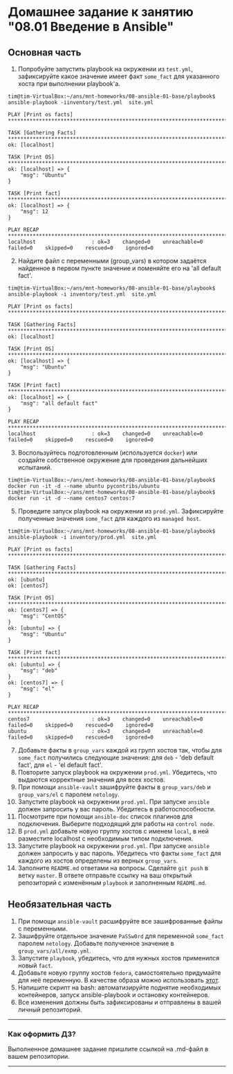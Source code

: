 # Домашнее задание к занятию "08.01 Введение в Ansible"


## Основная часть
1. Попробуйте запустить playbook на окружении из `test.yml`, зафиксируйте какое значение имеет факт `some_fact` для указанного хоста при выполнении playbook'a.
```console
tim@tim-VirtualBox:~/ans/mnt-homeworks/08-ansible-01-base/playbook$ ansible-playbook -iinventory/test.yml  site.yml

PLAY [Print os facts] *********************************************************************************************************************************************************************

TASK [Gathering Facts] ********************************************************************************************************************************************************************
ok: [localhost]

TASK [Print OS] ***************************************************************************************************************************************************************************
ok: [localhost] => {
    "msg": "Ubuntu"
}

TASK [Print fact] *************************************************************************************************************************************************************************
ok: [localhost] => {
    "msg": 12
}

PLAY RECAP ********************************************************************************************************************************************************************************
localhost                  : ok=3    changed=0    unreachable=0    failed=0    skipped=0    rescued=0    ignored=0   

```
2. Найдите файл с переменными (group_vars) в котором задаётся найденное в первом пункте значение и поменяйте его на 'all default fact'.
```console
tim@tim-VirtualBox:~/ans/mnt-homeworks/08-ansible-01-base/playbook$ ansible-playbook -i inventory/test.yml  site.yml

PLAY [Print os facts] ******************************************************************************************

TASK [Gathering Facts] *****************************************************************************************
ok: [localhost]

TASK [Print OS] ************************************************************************************************
ok: [localhost] => {
    "msg": "Ubuntu"
}

TASK [Print fact] **********************************************************************************************
ok: [localhost] => {
    "msg": "all default fact"
}

PLAY RECAP *****************************************************************************************************
localhost                  : ok=3    changed=0    unreachable=0    failed=0    skipped=0    rescued=0    ignored=0   

```
3. Воспользуйтесь подготовленным (используется `docker`) или создайте собственное окружение для проведения дальнейших испытаний.
```console
tim@tim-VirtualBox:~/ans/mnt-homeworks/08-ansible-01-base/playbook$ docker run -it -d --name ubuntu pycontribs/ubuntu
tim@tim-VirtualBox:~/ans/mnt-homeworks/08-ansible-01-base/playbook$ docker run -it -d --name centos7 centos:7
```
5. Проведите запуск playbook на окружении из `prod.yml`. Зафиксируйте полученные значения `some_fact` для каждого из `managed host`.
```console
tim@tim-VirtualBox:~/ans/mnt-homeworks/08-ansible-01-base/playbook$ ansible-playbook -i inventory/prod.yml  site.yml

PLAY [Print os facts] ****************************************************************************************************

TASK [Gathering Facts] ***************************************************************************************************
ok: [ubuntu]
ok: [centos7]

TASK [Print OS] **********************************************************************************************************
ok: [centos7] => {
    "msg": "CentOS"
}
ok: [ubuntu] => {
    "msg": "Ubuntu"
}

TASK [Print fact] ********************************************************************************************************
ok: [ubuntu] => {
    "msg": "deb"
}
ok: [centos7] => {
    "msg": "el"
}

PLAY RECAP ***************************************************************************************************************
centos7                    : ok=3    changed=0    unreachable=0    failed=0    skipped=0    rescued=0    ignored=0   
ubuntu                     : ok=3    changed=0    unreachable=0    failed=0    skipped=0    rescued=0    ignored=0   

```
7. Добавьте факты в `group_vars` каждой из групп хостов так, чтобы для `some_fact` получились следующие значения: для `deb` - 'deb default fact', для `el` - 'el default fact'.
8.  Повторите запуск playbook на окружении `prod.yml`. Убедитесь, что выдаются корректные значения для всех хостов.
9. При помощи `ansible-vault` зашифруйте факты в `group_vars/deb` и `group_vars/el` с паролем `netology`.
10. Запустите playbook на окружении `prod.yml`. При запуске `ansible` должен запросить у вас пароль. Убедитесь в работоспособности.
11. Посмотрите при помощи `ansible-doc` список плагинов для подключения. Выберите подходящий для работы на `control node`.
12. В `prod.yml` добавьте новую группу хостов с именем  `local`, в ней разместите localhost с необходимым типом подключения.
13. Запустите playbook на окружении `prod.yml`. При запуске `ansible` должен запросить у вас пароль. Убедитесь что факты `some_fact` для каждого из хостов определены из верных `group_vars`.
14. Заполните `README.md` ответами на вопросы. Сделайте `git push` в ветку `master`. В ответе отправьте ссылку на ваш открытый репозиторий с изменённым `playbook` и заполненным `README.md`.

## Необязательная часть

1. При помощи `ansible-vault` расшифруйте все зашифрованные файлы с переменными.
2. Зашифруйте отдельное значение `PaSSw0rd` для переменной `some_fact` паролем `netology`. Добавьте полученное значение в `group_vars/all/exmp.yml`.
3. Запустите `playbook`, убедитесь, что для нужных хостов применился новый `fact`.
4. Добавьте новую группу хостов `fedora`, самостоятельно придумайте для неё переменную. В качестве образа можно использовать [этот](https://hub.docker.com/r/pycontribs/fedora).
5. Напишите скрипт на bash: автоматизируйте поднятие необходимых контейнеров, запуск ansible-playbook и остановку контейнеров.
6. Все изменения должны быть зафиксированы и отправлены в вашей личный репозиторий.

---

### Как оформить ДЗ?

Выполненное домашнее задание пришлите ссылкой на .md-файл в вашем репозитории.

---

